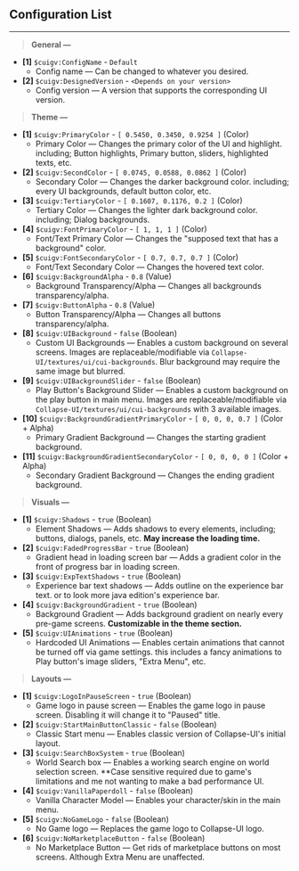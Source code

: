 ## Configuration List
---
> **General —** 
- **[1]** `$cuigv:ConfigName` - `Default`
  - Config name — Can be changed to whatever you desired.
- **[2]** `$cuigv:DesignedVersion` - `<Depends on your version>`
  - Config version — A version that supports the corresponding UI version.
> **Theme —**
- **[1]** `$cuigv:PrimaryColor` - `[ 0.5450, 0.3450, 0.9254 ]` (Color)
  - Primary Color — Changes the primary color of the UI and highlight. including; Button highlights, Primary button, sliders, highlighted texts, etc.
- **[2]** `$cuigv:SecondColor` - `[ 0.0745, 0.0588, 0.0862 ]` (Color)
  - Secondary Color — Changes the darker background color. including; every UI backgrounds, default button color, etc.
- **[3]** `$cuigv:TertiaryColor` - `[ 0.1607, 0.1176, 0.2 ]` (Color)
  - Tertiary Color — Changes the lighter dark background color. including; Dialog backgrounds.
- **[4]** `$cuigv:FontPrimaryColor` - `[ 1, 1, 1 ]` (Color)
  - Font/Text Primary Color — Changes the "supposed text that has a background" color.
- **[5]** `$cuigv:FontSecondaryColor` - `[ 0.7, 0.7, 0.7 ]` (Color)
  - Font/Text Secondary Color — Changes the hovered text color.
- **[6]** `$cuigv:BackgroundAlpha` - `0.8` (Value)
  - Background Transparency/Alpha — Changes all backgrounds transparency/alpha.
- **[7]** `$cuigv:ButtonAlpha` - `0.8` (Value)
  - Button Transparency/Alpha  — Changes all buttons transparency/alpha.
- **[8]** `$cuigv:UIBackground` - `false` (Boolean)
  - Custom UI Backgrounds — Enables a custom background on several screens. Images are replaceable/modifiable via `Collapse-UI/textures/ui/cui-backgrounds`. Blur background may require the same image but blurred.
- **[9]** `$cuigv:UIBackgroundSlider` - `false` (Boolean)
  - Play Button's Background Slider — Enables a custom background on the play button in main menu. Images are replaceable/modifiable via `Collapse-UI/textures/ui/cui-backgrounds` with 3 available images.
- **[10]** `$cuigv:BackgroundGradientPrimaryColor`  - `[ 0, 0, 0, 0.7 ]` (Color + Alpha)
  - Primary Gradient Background — Changes the starting gradient background.
- **[11]** `$cuigv:BackgroundGradientSecondaryColor` - `[ 0, 0, 0, 0 ]` (Color + Alpha)
  - Secondary Gradient Background — Changes the ending gradient background.
> **Visuals —**
- **[1]** `$cuigv:Shadows` - `true` (Boolean)
  - Element Shadows — Adds shadows to every elements, including; buttons, dialogs, panels, etc. **May increase the loading time.**
- **[2]** `$cuigv:FadedProgressBar` - `true` (Boolean)
  - Gradient head in loading screen bar — Adds a gradient color in the front of progress bar in loading screen.
- **[3]** `$cuigv:ExpTextShadows` - `true` (Boolean)
  - Experience bar text shadows — Adds outline on the experience bar text. or to look more java edition's experience bar.
- **[4]** `$cuigv:BackgroundGradient` - `true` (Boolean)
  - Background Gradient — Adds background gradient on nearly every pre-game screens. **Customizable in the theme section.**
- **[5]** `$cuigv:UIAnimations` - `true` (Boolean)
  - Hardcoded UI Animations — Enables certain animations that cannot be turned off via game settings. this includes a fancy animations to Play button's image sliders, "Extra Menu", etc.
> **Layouts —**
- **[1]** `$cuigv:LogoInPauseScreen` - `true` (Boolean)
  - Game logo in pause screen — Enables the game logo in pause screen. Disabling it will change it to "Paused" title.
- **[2]** `$cuigv:StartMainButtonClassic` - `false` (Boolean)
  - Classic Start menu — Enables classic version of Collapse-UI's initial layout.
- **[3]** `$cuigv:SearchBoxSystem` - `true` (Boolean)
  - World Search box — Enables a working search engine on world selection screen. **Case sensitive required due to game's limitations and me not wanting to make a bad performance UI.
- **[4]** `$cuigv:VanillaPaperdoll` - `false` (Boolean)
  - Vanilla Character Model — Enables your character/skin in the main menu.
- **[5]** `$cuigv:NoGameLogo` - `false` (Boolean)
  - No Game logo — Replaces the game logo to Collapse-UI logo.
- **[6]** `$cuigv:NoMarketplaceButton` - `false` (Boolean)
  - No Marketplace Button — Get rids of marketplace buttons on most screens. Although Extra Menu are unaffected.